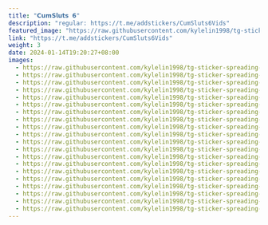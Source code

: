 ```yaml
---
title: "𝗖𝘂𝗺𝗦𝗹𝘂𝘁𝘀 𝟲"
description: "regular: https://t.me/addstickers/CumSluts6Vids"
featured_image: "https://raw.githubusercontent.com/kylelin1998/tg-sticker-spreading-worldwide-images/main/img/d5bec70b-48c2-4504-867f-dc0d8253c226.jpg"
link: "https://t.me/addstickers/CumSluts6Vids"
weight: 3
date: 2024-01-14T19:20:27+08:00
images:
  - https://raw.githubusercontent.com/kylelin1998/tg-sticker-spreading-worldwide-images/main/img/d5bec70b-48c2-4504-867f-dc0d8253c226.jpg
  - https://raw.githubusercontent.com/kylelin1998/tg-sticker-spreading-worldwide-images/main/img/b183f86c-42b0-478e-859d-70a842d5fddb.jpg
  - https://raw.githubusercontent.com/kylelin1998/tg-sticker-spreading-worldwide-images/main/img/b261deb6-04c6-4edc-a1e5-a7b507f07dac.jpg
  - https://raw.githubusercontent.com/kylelin1998/tg-sticker-spreading-worldwide-images/main/img/4aeabe9d-6d41-4b61-8022-9af91c5a6eae.jpg
  - https://raw.githubusercontent.com/kylelin1998/tg-sticker-spreading-worldwide-images/main/img/0c073097-fa76-43f9-a0d8-b2d7b343b4ef.jpg
  - https://raw.githubusercontent.com/kylelin1998/tg-sticker-spreading-worldwide-images/main/img/73f22bae-87ff-4b97-9baa-9aad30399837.jpg
  - https://raw.githubusercontent.com/kylelin1998/tg-sticker-spreading-worldwide-images/main/img/2f73c7b8-6734-4a2a-805c-881db17d45f7.jpg
  - https://raw.githubusercontent.com/kylelin1998/tg-sticker-spreading-worldwide-images/main/img/0f41e9f2-f9e2-475f-aa6f-83b600aa4357.jpg
  - https://raw.githubusercontent.com/kylelin1998/tg-sticker-spreading-worldwide-images/main/img/59b0c6a8-5196-4c17-afc0-563b2eeb3c63.jpg
  - https://raw.githubusercontent.com/kylelin1998/tg-sticker-spreading-worldwide-images/main/img/8a0c639f-8fdc-4128-87ec-b19f6e7d916e.jpg
  - https://raw.githubusercontent.com/kylelin1998/tg-sticker-spreading-worldwide-images/main/img/0c7fad16-0c1b-4ade-95d6-b4bb889525d4.jpg
  - https://raw.githubusercontent.com/kylelin1998/tg-sticker-spreading-worldwide-images/main/img/991cdf3a-8baa-4354-865f-2f373b389a23.jpg
  - https://raw.githubusercontent.com/kylelin1998/tg-sticker-spreading-worldwide-images/main/img/7068f3d8-50e2-411e-bd9e-f6e879beab25.jpg
  - https://raw.githubusercontent.com/kylelin1998/tg-sticker-spreading-worldwide-images/main/img/ba87135e-d3f2-4e1f-9804-03097334d8c6.jpg
  - https://raw.githubusercontent.com/kylelin1998/tg-sticker-spreading-worldwide-images/main/img/91567311-e8ec-41d4-a27e-bdbaf4973a97.jpg
  - https://raw.githubusercontent.com/kylelin1998/tg-sticker-spreading-worldwide-images/main/img/ab93a035-79b6-463d-ba98-3a5b81a59779.jpg
  - https://raw.githubusercontent.com/kylelin1998/tg-sticker-spreading-worldwide-images/main/img/011f74ec-dd8e-4ae4-9c75-a9ee1e22352c.jpg
  - https://raw.githubusercontent.com/kylelin1998/tg-sticker-spreading-worldwide-images/main/img/05399a16-fe4e-432e-834c-880d6fa37fcc.jpg
  - https://raw.githubusercontent.com/kylelin1998/tg-sticker-spreading-worldwide-images/main/img/d7a0784f-224f-4d3f-a8cf-3b87415054ea.jpg
  - https://raw.githubusercontent.com/kylelin1998/tg-sticker-spreading-worldwide-images/main/img/6d077b70-5e1e-4ca5-8f4c-936590f90eb9.jpg
---
```

